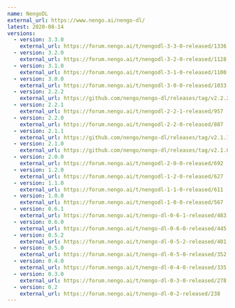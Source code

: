 ```yaml
---
name: NengoDL
external_url: https://www.nengo.ai/nengo-dl/
latest: 2020-08-14
versions:
  - version: 3.3.0
    external_url: https://forum.nengo.ai/t/nengodl-3-3-0-released/1336
  - version: 3.2.0
    external_url: https://forum.nengo.ai/t/nengodl-3-2-0-released/1128
  - version: 3.1.0
    external_url: https://forum.nengo.ai/t/nengodl-3-1-0-released/1100
  - version: 3.0.0
    external_url: https://forum.nengo.ai/t/nengodl-3-0-0-released/1033
  - version: 2.2.2
    external_url: https://github.com/nengo/nengo-dl/releases/tag/v2.2.2
  - version: 2.2.1
    external_url: https://forum.nengo.ai/t/nengodl-2-2-1-released/957
  - version: 2.2.0
    external_url: https://forum.nengo.ai/t/nengodl-2-2-0-released/887
  - version: 2.1.1
    external_url: https://github.com/nengo/nengo-dl/releases/tag/v2.1.1
  - version: 2.1.0
    external_url: https://github.com/nengo/nengo-dl/releases/tag/v2.1.0
  - version: 2.0.0
    external_url: https://forum.nengo.ai/t/nengodl-2-0-0-released/692
  - version: 1.2.0
    external_url: https://forum.nengo.ai/t/nengodl-1-2-0-released/627
  - version: 1.1.0
    external_url: https://forum.nengo.ai/t/nengodl-1-1-0-released/611
  - version: 1.0.0
    external_url: https://forum.nengo.ai/t/nengodl-1-0-0-released/567
  - version: 0.6.1
    external_url: https://forum.nengo.ai/t/nengo-dl-0-6-1-released/483
  - version: 0.6.0
    external_url: https://forum.nengo.ai/t/nengo-dl-0-6-0-released/445
  - version: 0.5.2
    external_url: https://forum.nengo.ai/t/nengo-dl-0-5-2-released/401
  - version: 0.5.0
    external_url: https://forum.nengo.ai/t/nengo-dl-0-5-0-released/352
  - version: 0.4.0
    external_url: https://forum.nengo.ai/t/nengo-dl-0-4-0-released/335
  - version: 0.3.0
    external_url: https://forum.nengo.ai/t/nengo-dl-0-3-0-released/278
  - version: 0.2
    external_url: https://forum.nengo.ai/t/nengo-dl-0-2-released/238
---
```


